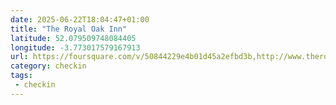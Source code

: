 ```yaml
---
date: 2025-06-22T18:04:47+01:00
title: "The Royal Oak Inn"
latitude: 52.079509748084405
longitude: -3.773017579167913
url: https://foursquare.com/v/50844229e4b01d45a2efbd3b,http://www.theroyaloakinnpub.co.uk,https://twitter.com/oak_inn
category: checkin
tags:
 - checkin
---
```

